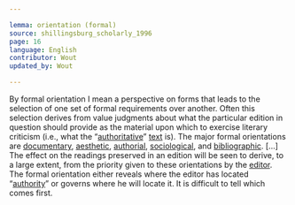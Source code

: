 ```yaml
---

lemma: orientation (formal)
source: shillingsburg_scholarly_1996
page: 16
language: English
contributor: Wout
updated_by: Wout

---
```

By formal orientation I mean a perspective on forms that leads to the selection of one set of formal requirements over another. Often this selection derives from value judgments about what the particular edition in question should provide as the material upon which to exercise literary criticism (i.e., what the “[authoritative](authoritative.html)” [text](text.html) is). The major formal orientations are [documentary](orientationDocumentary.html), [aesthetic](orientationAesthetic.html), [authorial](orientationAuthorial.html), [sociological](orientationSociological.html), and [bibliographic](orientationBibliographic.html). [...] The effect on the readings preserved in an edition will be seen to derive, to a large extent, from the priority given to these orientations by the [editor](editor.html). The formal orientation either reveals where the editor has located “[authority](authority.html)” or governs where he will locate it. It is difficult to tell which comes first.
